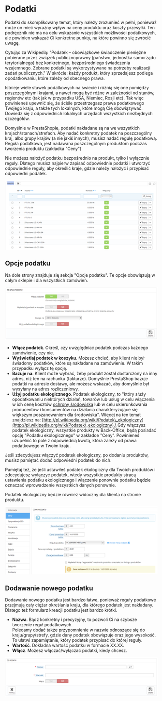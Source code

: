 # Podatki

Podatki do skomplikowany temat, który należy zrozumieć w pełni, ponieważ może on mieć wyraźny wpływ na ceny produktu oraz koszty przesyłki. Ten podręcznik nie ma na celu wskazanie wszystkich możliwości podatkowych, ale powinien wskazać Ci konkretne punkty, na które powinno się zwrócić uwagę.

Cytując za Wikipedią: "Podatek – obowiązkowe świadczenie pieniężne pobierane przez związek publicznoprawny (państwo, jednostka samorządu terytorialnego) bez konkretnego, bezpośredniego świadczenia wzajemnego. Zebrane podatki są wykorzystywane na potrzeby realizacji zadań publicznych." W skrócie: każdy produkt, który sprzedajesz podlega opodatkowaniu, które zależy od obecnego prawa.

Istnieje wiele stawek podatkowych na świecie i różnią się one pomiędzy poszczególnymi krajami, a nawet mogą być różne w zależności od stanów, regionów etc (tak jak w przypadku USA, Niemiec, Rosji etc). Tak więc powinieneś upewnić się, że ściśle przestrzegasz prawa podatkowego Twojego kraju, a także tych lokalnych, które mogą Cię obowiązywać. Dowiedz się z odpowiednich lokalnych urzędach wszystkich niezbędnych szczegółów.

Domyślnie w PrestaShopie, podatki nakładane są na we wszystkich krajach/stanach/strefach. Aby nadać konkretny podatek na poszczególny kraj, albo grupy krajów (a nie jakiś innych), musisz nadać regułę podatkową. Reguła podatkowa, jest nadawana poszczególnym produktom podczas tworzenia produktu (zakładka "Ceny")

Nie możesz nałożyć podatku bezpośrednio na produkt, tylko i wyłącznie reguły. Dlatego musisz najpierw zapisać odpowiednie podatki i utworzyć odpowiednie reguły, aby określić kraje, gdzie należy nałożyć i przypisać odpowiedni podatek.

![](../../../.gitbook/assets/32112663.png)

## Opcje podatku <a href="#podatki-opcjepodatku" id="podatki-opcjepodatku"></a>

Na dole strony znajduje się sekcja "Opcje podatku". Te opcje obowiązują w całym sklepie i dla wszystkich zamówień.

![](../../../.gitbook/assets/32112664.png)

* **Włącz podatek**. Określ, czy uwzględniać podatek podczas każdego zamówienie, czy nie.
* **Wyświetlaj podatek w koszyku**. Możesz chcieć, aby klient nie był świadomy podatków, które są nakładane na zamówienie. W takim przypadku wyłącz tę opcję.
* **Bazuje na**. Klient może wybrać, żeby produkt został dostarczony na inny adres, niż ten na rachunku (fakturze). Domyślnie PrestaShop bazuje podatki na adresie dostawy, ale możesz wskazać, aby domyślnie był wysyłany na adres rozliczeniowy.
* **Użyj podatku ekologicznego**. Podatek ekologiczny, to "który służy opodatkowaniu niektórych działań, towarów lub usług w celu włączenia w ich cenę kosztów [ochrony środowiska](http://pl.wikipedia.org/wiki/Ochrona\_%C5%9Brodowiska) lub w celu ukierunkowania producentów i konsumentów na działania charakteryzujące się większym poszanowaniem dla środowiska". Więcej na ten temat znajdziesz na: [http://pl.wikipedia.org/wiki/Podatek\_ekologiczny](http://pl.wikipedia.org/wiki/Podatek\_ekologiczny).\
  &#x20;Gdy włączysz podatek ekologiczny, wszystkie produkty w Back-Office, będą posiadać opcję "Podatku ekologicznego" w zakładce "Ceny". Powinieneś uzupełnić to pole z odpowiednią kwotą, która zależy od prawa podatkowego w Twoim kraju.

Jeśli zdecydujesz włączyć podatek ekologiczny, po dodaniu produktów, musisz pamiętać dodać odpowiedni podatek do nich.

Pamiętaj też, że jeśli ustawiłeś podatek ekologiczny dla Twoich produktów i zdecydujesz wyłączyć podatek, wtedy wszystkie produkty stracą ustawienia podatku ekologicznego i włączenie ponownie podatku będzie oznaczać wprowadzenie wszystkich danych ponownie.

Podatek ekologiczny będzie również widoczny dla klienta na stronie produktu.

![](../../../.gitbook/assets/32112665.png)

## Dodawanie nowego podatku <a href="#podatki-dodawanienowegopodatku" id="podatki-dodawanienowegopodatku"></a>

Dodawanie nowego podatku jest bardzo łatwe, ponieważ reguły podatkowe  przejmują cały ciężar określania kraju, dla którego podatek jest nakładany. Dlatego też formularz kreacji podatku jest bardzo krótki.

* **Nazwa**. Bądź konkretny i precyzyjny, to pozwoli Ci na szybsze tworzenie reguł podatkowych.\
  &#x20;Polecamy dodać także przypomnienie w nazwie odnoszące się do kraju/grupy/strefy, gdzie dany podatek obowiązuje oraz jego wysokość. To ułatwi zapamiętanie, który podatek przypisać do której reguły.
* **Wartość**. Dokładna wartość podatku w formacie XX.XX.
* **Włącz**. Możesz włączać/wyłączać podatki, kiedy chcesz.

![](../../../.gitbook/assets/32112662.png)
